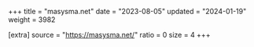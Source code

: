+++
title = "masysma.net"
date = "2023-08-05"
updated = "2024-01-19"
weight = 3982

[extra]
source = "https://masysma.net/"
ratio = 0
size = 4
+++
